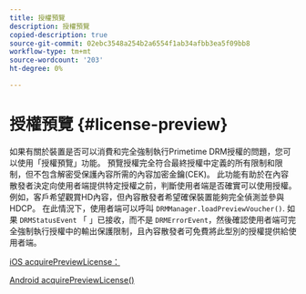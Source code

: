 ```yaml
---
title: 授權預覽
description: 授權預覽
copied-description: true
source-git-commit: 02ebc3548a254b2a6554f1ab34afbb3ea5f09bb8
workflow-type: tm+mt
source-wordcount: '203'
ht-degree: 0%

---
```


# 授權預覽 {#license-preview}

如果有關於裝置是否可以消費和完全強制執行Primetime DRM授權的問題，您可以使用「授權預覽」功能。 預覽授權完全符合最終授權中定義的所有限制和限制，但不包含解密受保護內容所需的內容加密金鑰(CEK)。 此功能有助於在內容散發者決定向使用者端提供特定授權之前，判斷使用者端是否確實可以使用授權。 例如，客戶希望觀賞HD內容，但內容散發者希望確保裝置能夠完全偵測並參與HDCP。 在此情況下，使用者端可以呼叫 `DRMManager.loadPreviewVoucher()`. 如果 `DRMStatusEvent` 「 」已接收，而不是 `DRMErrorEvent`，然後確認使用者端可完全強制執行授權中的輸出保護限制，且內容散發者可免費將此型別的授權提供給使用者端。

[iOS acquirePreviewLicense：](https://help.adobe.com/en_US/primetime/api/drm-apis/client/ios/interface_d_r_m_manager.html#a3baac603bdd8826624dbe97f9faaba10)

[Android acquirePreviewLicense()](https://help.adobe.com/en_US/primetime/api/drm-apis/client/android/com/adobe/ave/drm/DRMManager.html#acquirePreviewLicense(com.adobe.ave.drm.DRMMetadata,%20com.adobe.ave.drm.DRMOperationErrorCallback,%20com.adobe.ave.drm.DRMLicenseAcquiredCallback))
